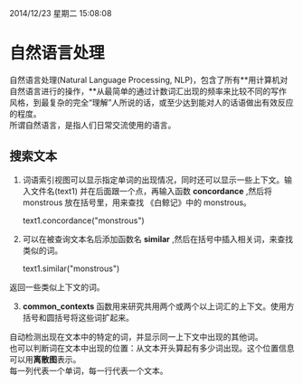 2014/12/23 星期二 15:08:08 

# 自然语言处理 #

自然语言处理(Natural Language Processing, NLP)，包含了所有**用计算机对自然语言进行的操作，**从最简单的通过计数词汇出现的频率来比较不同的写作风格，到最复杂的完全“理解”人所说的话，或至少达到能对人的话语做出有效反应的程度。  
所谓自然语言，是指人们日常交流使用的语言。

## 搜索文本 ##

1. 词语索引视图可以显示指定单词的出现情况，同时还可以显示一些上下文。输入文件名(text1) 并在后面跟一个点，再输入函数 **concordance** ,然后将 monstrous 放在括号里，用来查找 《白鲸记》中的 monstrous。  

    text1.concordance("monstrous")

2. 可以在被查询文本名后添加函数名 **similar** ,然后在括号中插入相关词，来查找类似的词。

	text1.similar("monstrous")

返回一些类似上下文的词。

3. **common_contexts** 函数用来研究共用两个或两个以上词汇的上下文。使用方括号和圆括号将这些词扩起来。  

自动检测出现在文本中的特定的词，并显示同一上下文中出现的其他词。  
也可以判断词在文本中出现的位置：从文本开头算起有多少词出现。这个位置信息可以用**离散图**表示。  
每一列代表一个单词，每一行代表一个文本。